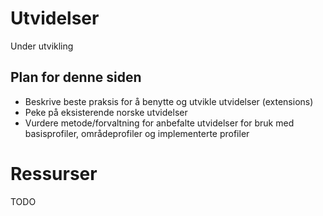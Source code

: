 # Utvidelser

Under utvikling

## Plan for denne siden
* Beskrive beste praksis for å benytte og utvikle utvidelser (extensions)
* Peke på eksisterende norske utvidelser
* Vurdere metode/forvaltning for anbefalte utvidelser for bruk med basisprofiler, områdeprofiler og implementerte profiler

# Ressurser

TODO
